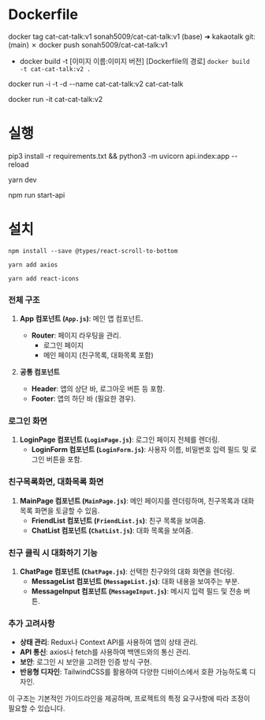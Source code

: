 # Dockerfile

docker tag cat-cat-talk:v1 sonah5009/cat-cat-talk:v1
(base) ➜ kakaotalk git:(main) ✗ docker push sonah5009/cat-cat-talk:v1

- docker build -t [이미지 이름:이미지 버전] [Dockerfile의 경로]
  `docker build -t cat-cat-talk:v2 .`

docker run -i -t -d --name cat-cat-talk:v2 cat-cat-talk

docker run -it cat-cat-talk:v2

# 실행

pip3 install -r requirements.txt && python3 -m uvicorn api.index:app --reload

yarn dev

npm run start-api

# 설치

`npm install --save @types/react-scroll-to-bottom`

`yarn add axios`

`yarn add react-icons`

### 전체 구조

1. **App 컴포넌트 (`App.js`)**: 메인 앱 컴포넌트.

   - **Router**: 페이지 라우팅을 관리.
     - 로그인 페이지
     - 메인 페이지 (친구목록, 대화목록 포함)

2. **공통 컴포넌트**
   - **Header**: 앱의 상단 바, 로그아웃 버튼 등 포함.
   - **Footer**: 앱의 하단 바 (필요한 경우).

### 로그인 화면

1. **LoginPage 컴포넌트 (`LoginPage.js`)**: 로그인 페이지 전체를 렌더링.
   - **LoginForm 컴포넌트 (`LoginForm.js`)**: 사용자 이름, 비밀번호 입력 필드 및 로그인 버튼을 포함.

### 친구목록화면, 대화목록 화면

1. **MainPage 컴포넌트 (`MainPage.js`)**: 메인 페이지를 렌더링하며, 친구목록과 대화목록 화면을 토글할 수 있음.
   - **FriendList 컴포넌트 (`FriendList.js`)**: 친구 목록을 보여줌.
   - **ChatList 컴포넌트 (`ChatList.js`)**: 대화 목록을 보여줌.

### 친구 클릭 시 대화하기 기능

1. **ChatPage 컴포넌트 (`ChatPage.js`)**: 선택한 친구와의 대화 화면을 렌더링.
   - **MessageList 컴포넌트 (`MessageList.js`)**: 대화 내용을 보여주는 부분.
   - **MessageInput 컴포넌트 (`MessageInput.js`)**: 메시지 입력 필드 및 전송 버튼.

### 추가 고려사항

- **상태 관리**: Redux나 Context API를 사용하여 앱의 상태 관리.
- **API 통신**: axios나 fetch를 사용하여 백엔드와의 통신 관리.
- **보안**: 로그인 시 보안을 고려한 인증 방식 구현.
- **반응형 디자인**: TailwindCSS를 활용하여 다양한 디바이스에서 호환 가능하도록 디자인.

이 구조는 기본적인 가이드라인을 제공하며, 프로젝트의 특정 요구사항에 따라 조정이 필요할 수 있습니다.

